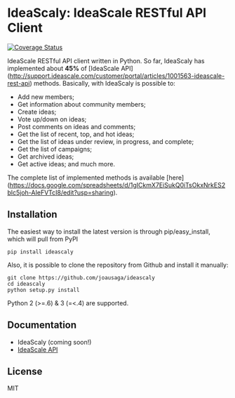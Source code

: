 IdeaScaly: IdeaScale RESTful API Client
=========
[![Coverage Status](https://coveralls.io/repos/joausaga/ideascaly/badge.svg)](https://coveralls.io/r/joausaga/ideascaly)

IdeaScale RESTful API client written in Python. So far, IdeaScaly has implemented about **45%** of [IdeaScale API] 
(http://support.ideascale.com/customer/portal/articles/1001563-ideascale-rest-api) methods. Basically, with IdeaScaly is
 possible to:
 * Add new members;
 * Get information about community members;
 * Create ideas;
 * Vote up/down on ideas;
 * Post comments on ideas and comments;
 * Get the list of recent, top, and hot ideas;
 * Get the list of ideas under review, in progress, and complete;
 * Get the list of campaigns;
 * Get archived ideas;
 * Get active ideas;
 and much more. 
 
The complete list of implemented methods is available [here]
(https://docs.google.com/spreadsheets/d/1gICkmX7EiSukQ0iTsOkxNrkES2blc5joh-AIeFVTcI8/edit?usp=sharing).

Installation
------------

The easiest way to install the latest version is through pip/easy_install, which will pull from PyPI

`pip install ideascaly`

Also, it is possible to clone the repository from Github and install it manually:

```
git clone https://github.com/joausaga/ideascaly
cd ideascaly
python setup.py install
```

Python 2 (>=.6) & 3 (=<.4) are supported.

Documentation
-------------
* IdeaScaly (coming soon!)
* [IdeaScale API](http://support.ideascale.com/customer/portal/articles/1001563-ideascale-rest-api)

License
-------
MIT